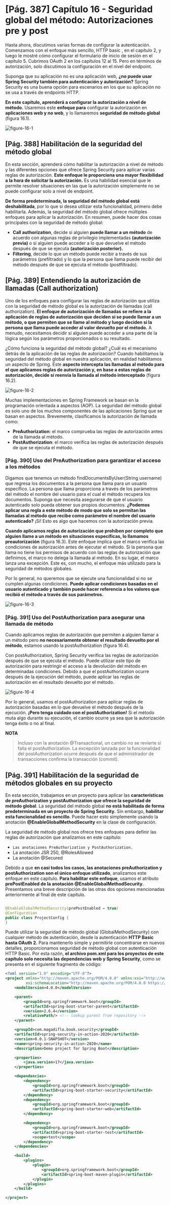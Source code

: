 # [Pág. 387] Capítulo 16 - Seguridad global del método: Autorizaciones pre y post

Hasta ahora, discutimos varias formas de configurar la autenticación. Comenzamos con el enfoque más sencillo, HTTP basic
, en el capítulo 2, y luego le mostré cómo configurar el formulario de inicio de sesión en el capítulo 5. Cubrimos
OAuth 2 en los capítulos 12 al 15. Pero en términos de autorización, solo discutimos la configuración en el nivel del
endpoint.

Suponga que su aplicación no es una aplicación web, **¿no puede usar Spring Security también para autenticación y
autorización?** Spring Security es una buena opción para escenarios en los que su aplicación no se usa a través de
endpoints HTTP.

**En este capítulo, aprenderá a configurar la autorización a nivel de método.** Usaremos este **enfoque para**
configurar la autorización en **aplicaciones web y no web**, y lo llamaremos **seguridad de método global** (figura
16.1).

![figure-16-1](./assets/figure-16-1.png)

## [Pág. 388] Habilitación de la seguridad del método global

En esta sección, aprenderá cómo habilitar la autorización a nivel de método y las diferentes opciones que ofrece Spring
Security para aplicar varias reglas de autorización. **Este enfoque le proporciona una mayor flexibilidad a la hora de
solicitar la autorización.** Es una habilidad esencial que le permite resolver situaciones en las que la autorización
simplemente no se puede configurar solo a nivel de endpoint.

**De forma predeterminada, la seguridad del método global está deshabilitada**, por lo que si desea utilizar esta
funcionalidad, primero debe habilitarla. Además, la seguridad del método global ofrece múltiples enfoques para aplicar
la autorización. En resumen, puede hacer dos cosas principales con la seguridad de método global:

- **Call authorization**, decide si alguien **puede llamar a un método** de acuerdo con algunas reglas de privilegio
  implementadas **(autorización previa)** o si alguien puede acceder a lo que devuelve el método después de que se
  ejecuta **(autorización posterior).**
- **Filtering**, decide lo que un método puede recibir a través de sus parámetros (prefiltrado) y lo que la persona que
  llama puede recibir del método después de que se ejecuta el método (postfiltrado).

## [Pág. 389] Entendiendo la autorización de llamadas (Call authorization)

Uno de los enfoques para configurar las reglas de autorización que utiliza con la seguridad de método global es la
autorización de llamadas (call authorization). **El enfoque de autorización de llamadas se refiere a la aplicación de
reglas de autorización que deciden si se puede llamar a un método, o que permiten que se llame al método y luego deciden
si la persona que llama puede acceder al valor devuelto por el método.** A menudo, necesitamos decidir si alguien puede
acceder a una parte de la lógica según los parámetros proporcionados o su resultado.

¿Cómo funciona la seguridad del método global? ¿Cuál es el mecanismo detrás de la aplicación de las reglas de
autorización? Cuando habilitamos la seguridad del método global en nuestra aplicación, en realidad habilitamos un
aspecto de Spring. Este **aspecto intercepta las llamadas al método para el que aplicamos reglas de autorización y, en
base a estas reglas de autorización, decide si reenvía la llamada al método interceptado** (figura 16.2).

![figure-16-2](./assets/figure-16-2.png)

Muchas implementaciones en Spring Framework se basan en la programación orientada a aspectos (AOP). La seguridad del
método global es solo uno de los muchos componentes de las aplicaciones Spring que se basan en aspectos. Brevemente,
clasificamos la autorización de llamada como:

- **PreAuthorization**: el marco comprueba las reglas de autorización antes de la llamada al método.
- **PostAuthorization**: el marco verifica las reglas de autorización después de que se ejecuta el método.

### [Pág. 390] Uso del PreAuthorization para garantizar el acceso a los métodos

Digamos que tenemos un método findDocumentsByUser(String username) que regresa los documentos a la persona que llama
para un usuario específico. La persona que llama proporciona a través de los parámetros del método el nombre del usuario
para el cual el método recupera los documentos. Suponga que necesita asegurarse de que el usuario autenticado solo pueda
obtener sus propios documentos. **¿Podemos aplicar una regla a este método de modo que solo se permitan las llamadas al
método que recibe como parámetro el nombre del usuario autenticado?** ¡Sí! Esto es algo que hacemos con la autorización
previa.

**Cuando aplicamos reglas de autorización que prohíben por completo que alguien llame a un método en situaciones
específicas, lo llamamos preautorización** (figura 16.3). Este enfoque implica que el marco verifica las condiciones de
autorización antes de ejecutar el método. Si la persona que llama no tiene los permisos de acuerdo con las reglas de
autorización que definimos, el marco no delega la llamada al método. En su lugar, el marco lanza una excepción. Este es,
con mucho, el enfoque más utilizado para la seguridad de métodos globales.

Por lo general, no queremos que se ejecute una funcionalidad si no se cumplen algunas condiciones. **Puede aplicar
condiciones basadas en el usuario autenticado y también puede hacer referencia a los valores que recibió el método a
través de sus parámetros.**

![figure-16-3](./assets/figure-16-3.png)

### [Pág. 391] Uso del PostAuthorization para asegurar una llamada de método

Cuando aplicamos reglas de autorización que permiten a alguien llamar a un método pero **no necesariamente obtener el
resultado devuelto por el método**, estamos usando la postAuthorization (figura 16.4).

Con postAuthorization, Spring Security verifica las reglas de autorización después de que se ejecuta el método. Puede
utilizar este tipo de autorización para restringir el acceso a la devolución del método en determinadas condiciones.
Debido a que el postAuthorization ocurre después de la ejecución del método, puede aplicar las reglas de
autorización en el resultado devuelto por el método.

![figure-16-4](./assets/figure-16-4.png)

Por lo general, usamos el postAuthorization para aplicar reglas de autorización basadas en lo que devuelve el método
después de la ejecución. **¡Pero tenga cuidado con el postAuthorization!** Si el método muta algo durante su ejecución,
el cambio ocurre ya sea que la autorización tenga éxito o no al final.

**NOTA**
> Incluso con la anotación @Transactional, un cambio no se revierte si falla el postAuthorization. La excepción lanzada
> por la funcionalidad del postAuthorization ocurre después de que el administrador de transacciones confirma la
> transacción (commit).

## [Pág. 391] Habilitación de la seguridad de métodos globales en su proyecto

En esta sección, trabajamos en un proyecto para aplicar las **características de preAuthorization y postAuthorization
que ofrece la seguridad de método global**. La seguridad del método global **no está habilitada de forma predeterminada
en un proyecto de Spring Security.** Sin embargo, **habilitar esta funcionalidad es sencillo**. Puede hacer esto
simplemente usando la anotación **@EnableGlobalMethodSecurity** en la clase de configuración.

La seguridad de método global nos ofrece tres enfoques para definir las reglas de autorización que analizamos en este
capítulo:

- ``Las anotaciones PreAuthorization y PostAuthorization.``
- La anotación JSR 250, @RolesAllowed
- La anotación @Secured

Debido a que **en casi todos los casos, las anotaciones preAuthorization y postAuthorization son el único enfoque
utilizado**, analizamos este enfoque en este capítulo. **Para habilitar este enfoque**, usamos el atributo
**prePostEnabled de la anotación @EnableGlobalMethodSecurity.** Presentamos una breve descripción de las otras dos
opciones mencionadas anteriormente al final de este capítulo.

````java

@EnableGlobalMethodSecurity(prePostEnabled = true)
@Configuration
public class ProjectConfig {
}
````

Puede utilizar la seguridad de método global (GlobalMethodSecurity) con cualquier método de autenticación, desde la
autenticación **HTTP Basic hasta OAuth 2.** Para mantenerlo simple y permitirle concentrarse en nuevos detalles,
proporcionamos seguridad de método global con autenticación HTTP Basic. Por esta razón, **el archivo pom.xml para los
proyectos de este capítulo solo necesita las dependencias web y Spring Security**, como se presenta en el siguiente
fragmento de código:

````xml
<?xml version="1.0" encoding="UTF-8"?>
<project xmlns="http://maven.apache.org/POM/4.0.0" xmlns:xsi="http://www.w3.org/2001/XMLSchema-instance"
         xsi:schemaLocation="http://maven.apache.org/POM/4.0.0 https://maven.apache.org/xsd/maven-4.0.0.xsd">
    <modelVersion>4.0.0</modelVersion>

    <parent>
        <groupId>org.springframework.boot</groupId>
        <artifactId>spring-boot-starter-parent</artifactId>
        <version>2.6.4</version>
        <relativePath/> <!-- lookup parent from repository -->
    </parent>

    <groupId>com.magadiflo.book.security</groupId>
    <artifactId>spring-security-in-action-2020</artifactId>
    <version>0.0.1-SNAPSHOT</version>
    <name>spring-security-in-action-2020</name>
    <description>Demo project for Spring Boot</description>

    <properties>
        <java.version>17</java.version>
    </properties>

    <dependencies>
        <dependency>
            <groupId>org.springframework.boot</groupId>
            <artifactId>spring-boot-starter-security</artifactId>
        </dependency>
        <dependency>
            <groupId>org.springframework.boot</groupId>
            <artifactId>spring-boot-starter-web</artifactId>
        </dependency>

        <dependency>
            <groupId>org.springframework.boot</groupId>
            <artifactId>spring-boot-starter-test</artifactId>
            <scope>test</scope>
        </dependency>
    </dependencies>

    <build>
        <plugins>
            <plugin>
                <groupId>org.springframework.boot</groupId>
                <artifactId>spring-boot-maven-plugin</artifactId>
            </plugin>
        </plugins>
    </build>

</project>
````
